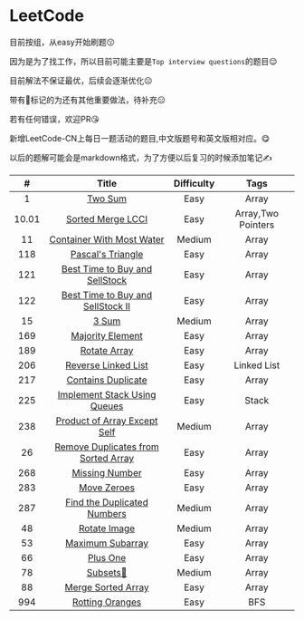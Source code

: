 # LeetCode
目前按组，从easy开始刷题😗

因为是为了找工作，所以目前可能主要是`Top interview questions`的题目😌

目前解法不保证最优，后续会逐渐优化☹️

带有👻标记的为还有其他重要做法，待补充😑

若有任何错误，欢迎PR😘

新增LeetCode-CN上每日一题活动的题目,中文版题号和英文版相对应。😋

以后的题解可能会是markdown格式，为了方便以后复习的时候添加笔记✍️

|   #   |                                         Title                                          | Difficulty |        Tags        |
|:-----:|:--------------------------------------------------------------------------------------:|:----------:|:------------------:|
|   1   |                             [Two Sum](/Array/1-TwoSum.cpp)                             |    Easy    |       Array        |
| 10.01 |          [Sorted Merge LCCI](每日一题(leetcode-cn)/10.01-SortedMergeLCCI.md)           |    Easy    | Array,Two Pointers |
|  11   |             [Container With Most Water](/Array/11-ContainerWithMostWater)              |   Medium   |       Array        |
|  118  |                  [Pascal's Triangle](/Array/118-Pascal'sTriangle.cpp)                  |    Easy    |       Array        |
|  121  |       [Best Time to Buy and SellStock](/Array/121-BestTimetoBuyandSellStock.cpp)       |    Easy    |       Array        |
|  122  |    [Best Time to Buy and SellStock II](/Array/122-BestTimetoBuyandSellStock_II.cpp)    |    Easy    |       Array        |
|  15   |                              [3 Sum](/Array/15-3Sum.cpp)                               |   Medium   |       Array        |
|  169  |                   [Majority Element](/Array/169-MajorityElement.cpp)                   |    Easy    |       Array        |
|  189  |                       [Rotate Array](/Array/189-RotateArray.cpp)                       |    Easy    |       Array        |
|  206  |         [Reverse Linked List](每日一题(leetcode-cn)/206-ReverseLinkedList.md)          |    Easy    |    Linked List     |
|  217  |                 [Contains Duplicate](/Array/217-ContainsDuplicate.cpp)                 |    Easy    |       Array        |
|  225  | [Implement Stack Using Queues](每日一题(leetcode-cn)/225-ImplementStackUsingQueues.md) |    Easy    |       Stack        |
|  238  |        [Product of Array Except Self](/Array/238-ProductofArrayExceptSelf.cpp)         |   Medium   |       Array        |
|  26   |  [Remove Duplicates from Sorted Array](/Array/26-RemoveDuplicatesfromSortedArray.cpp)  |    Easy    |       Array        |
|  268  |                     [Missing Number](/Array/268-MissingNumber.cpp)                     |    Easy    |       Array        |
|  283  |                        [Move Zeroes](/Array/283-MoveZeroes.cpp)                        |    Easy    |       Array        |
|  287  |         [Find the Duplicated Numbers](/Array/287-FindtheDuplicateNumbers.cpp)          |   Medium   |       Array        |
|  48   |                       [Rotate Image](/Array/48-RotateImage.cpp)                        |   Medium   |       Array        |
|  53   |                   [Maximum Subarray](/Array/53-MaximumSubarray.cpp)                    |    Easy    |       Array        |
|  66   |                           [Plus One](/Array/66-PlusOne.cpp)                            |    Easy    |       Array        |
|  78   |                           [Subsets👻](/Array/78-Subsets.cpp)                           |   Medium   |       Array        |
|  88   |                  [Merge Sorted Array](/Array/88-MergeSortedArray.cpp)                  |    Easy    |       Array        |
|  994  |            [Rotting Oranges](/每日一题(leetcode-cn)/994-RottingOranges.md)             |    Easy    |        BFS         |
